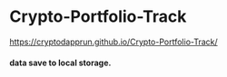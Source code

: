 # Crypto-Portfolio-Track
https://cryptodapprun.github.io/Crypto-Portfolio-Track/
#### data save to local storage.
